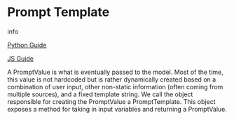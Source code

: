 Prompt Template
===============

info

[Python Guide](https://python.langchain.com/en/latest/modules/prompts/prompt_templates.html)

[JS Guide](https://js.langchain.com/docs/modules/prompts/prompt_templates)

A PromptValue is what is eventually passed to the model. Most of the time, this value is not hardcoded but is rather dynamically created based on a combination of user input, other non-static information (often coming from multiple sources), and a fixed template string. We call the object responsible for creating the PromptValue a PromptTemplate. This object exposes a method for taking in input variables and returning a PromptValue.